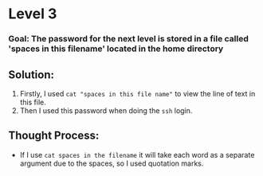 # Level 3

### Goal: The password for the next level is stored in a file called 'spaces in this filename' located in the home directory

## Solution: 
1. Firstly, I used ```cat "spaces in this file name"``` to view the line of text in this file.
2. Then I used this password when doing the ```ssh``` login.

## Thought Process:
- If I use ```cat spaces in the filename``` it will take each word as a separate argument due to the spaces, so I used quotation marks.

